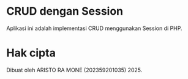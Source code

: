 # CRUD dengan Session

Aplikasi ini adalah implementasi CRUD menggunakan Session di PHP.

# Hak cipta

Dibuat oleh ARISTO RA MONE (202359201035) 2025.

